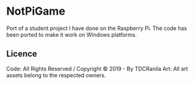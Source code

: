 # NotPiGame
Port of a student project I have done on the Raspberry Pi. The code has been ported to make it work on Windows platforms.

## **Licence**

Code: All Rights Reserved / Copyright © 2019 - By TDCRanila
Art: All art assets belong to the respected owners. 
